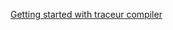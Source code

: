 [Getting started with traceur compiler](https://github.com/google/traceur-compiler/wiki/GettingStarted)